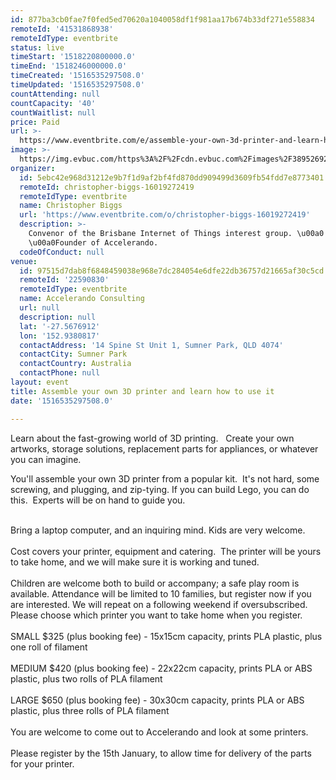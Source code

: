 ```yaml
---
id: 877ba3cb0fae7f0fed5ed70620a1040058df1f981aa17b674b33df271e558834
remoteId: '41531868938'
remoteIdType: eventbrite
status: live
timeStart: '1518220800000.0'
timeEnd: '1518246000000.0'
timeCreated: '1516535297508.0'
timeUpdated: '1516535297508.0'
countAttending: null
countCapacity: '40'
countWaitlist: null
price: Paid
url: >-
  https://www.eventbrite.com/e/assemble-your-own-3d-printer-and-learn-how-to-use-it-tickets-41531868938?aff=ebapi
image: >-
  https://img.evbuc.com/https%3A%2F%2Fcdn.evbuc.com%2Fimages%2F38952692%2F18174719667%2F1%2Foriginal.jpg?s=2a4900e18e13d95ab0eda93dd8900c9c
organizer:
  id: 5ebc42e968d31212e9b7f1d9af2bf4fd870dd909499d3609fb54fdd7e8773401
  remoteId: christopher-biggs-16019272419
  remoteIdType: eventbrite
  name: Christopher Biggs
  url: 'https://www.eventbrite.com/o/christopher-biggs-16019272419'
  description: >-
    Convenor of the Brisbane Internet of Things interest group. \u00a0
    \u00a0Founder of Accelerando.
  codeOfConduct: null
venue:
  id: 97515d7dab8f6848459038e968e7dc284054e6dfe22db36757d21665af30c5cd
  remoteId: '22590830'
  remoteIdType: eventbrite
  name: Accelerando Consulting
  url: null
  description: null
  lat: '-27.5676912'
  lon: '152.9380817'
  contactAddress: '14 Spine St Unit 1, Sumner Park, QLD 4074'
  contactCity: Sumner Park
  contactCountry: Australia
  contactPhone: null
layout: event
title: Assemble your own 3D printer and learn how to use it
date: '1516535297508.0'

---
```

<P><SPAN></SPAN>Learn about the fast-growing world of 3D printing.   Create your own artworks, storage solutions, replacement parts for appliances, or whatever you can imagine.</P>
<P>You'll assemble your own 3D printer from a popular kit.  It's not hard, some screwing, and plugging, and zip-tying. If you can build Lego, you can do this.  Experts will be on hand to guide you.</P>
<P><BR><SPAN></SPAN><SPAN>Bring a laptop computer, and an inquiring mind. Kids are very welcome.</SPAN><BR><BR>Cost covers your printer, <SPAN>equipment and catering.  The printer will be yours to take home, and we will make sure it is working and tuned.</SPAN><BR><BR><SPAN>Children are welcome both to build or accompany; a safe play room is available. Attendance will be limited to 10 families, but register now if you are interested. We will repeat on a following weekend if oversubscribed. Please choose which printer you want to take home when you register.</SPAN><BR><BR><SPAN>SMALL $325 (plus booking fee) - 15x15cm capacity, prints PLA plastic, plus one roll of filament</SPAN><BR><BR><SPAN>MEDIUM $420 (plus booking fee) - 22x22cm capacity, prints PLA or ABS plastic, plus two rolls of PLA filament</SPAN><BR><BR><SPAN>LARGE $650 (plus booking fee) - 30x30cm capacity, prints PLA or ABS plastic, plus three rolls of PLA filament</SPAN><BR><BR><SPAN>You are welcome to come out to Accelerando and look at some printers.</SPAN><BR><BR><SPAN>Please register by the 15th January, to allow time for delivery of the parts for your printer.</SPAN></P>
